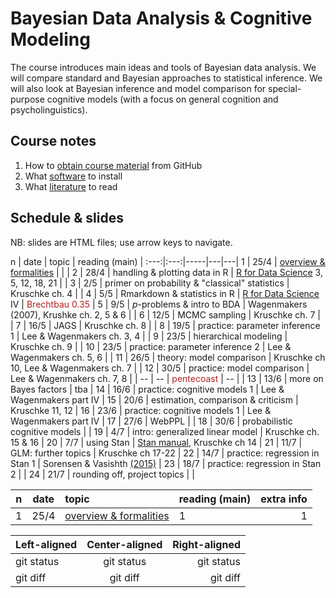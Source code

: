 # Bayesian Data Analysis & Cognitive Modeling

The course introduces main ideas and tools of Bayesian data analysis. We will compare standard and Bayesian approaches to statistical inference. We will also look at Bayesian inference and model comparison for special-purpose cognitive models (with a focus on general cognition and psycholinguistics).

## Course notes

1. How to [obtain course material](notes/01_github.md) from GitHub
2. What [software](notes/02_software.md) to install
3. What [literature](notes/03_literature.md) to read


## Schedule & slides

NB: slides are HTML files; use arrow keys to navigate.

n | date | topic | reading (main) | 
:---:|:---:|-----|---|---|
1 | 25/4 | [overview & formalities](slides/01_overview.html) |  |  |
2 | 28/4 | handling & plotting data in R | [R for Data Science](http://r4ds.had.co.nz) 3, 5, 12, 18, 21 |  |
3 | 2/5 | primer on probability & "classical" statistics | Kruschke ch. 4 |  |
4 | 5/5 | Rmarkdown & statistics in R | [R for Data Science](http://r4ds.had.co.nz) IV | <span style = "color:firebrick">Brechtbau 0.35</span> |
5 | 9/5 | *p*-problems & intro to BDA | Wagenmakers (2007), Krushke ch. 2, 5 & 6 |   |
6 | 12/5 | MCMC sampling | Kruschke ch. 7 | |
7 | 16/5 | JAGS | Kruschke ch. 8 |  |
8 | 19/5 | practice: parameter inference 1 | Lee & Wagenmakers ch. 3, 4 | |
9 | 23/5 | hierarchical modeling | Kruschke ch. 9 | |
10 | 23/5 | practice: parameter inference 2 | Lee & Wagenmakers ch. 5, 6 | |
11 | 26/5 | theory: model comparison | Kruschke ch 10, Lee & Wagenmakers ch. 7  | |
12 | 30/5 | practice: model comparison | Lee & Wagenmakers ch. 7, 8  | |
-- | -- | <span style = "color:firebrick">pentecoast</span> | --  | |
13 | 13/6 | more on Bayes factors | tba |
14 | 16/6 | practice: cognitive models 1 | Lee & Wagenmakers part IV |
15 | 20/6 | estimation, comparison & criticism | Kruschke 11, 12 |
16 | 23/6 | practice: cognitive models 1 | Lee & Wagenmakers part IV |
17 | 27/6 | WebPPL | |
18 | 30/6 | probabilistic cognitive models | |
19 | 4/7 | intro: generalized linear model | Kruschke ch. 15 & 16 |
20 | 7/7 | using Stan | [Stan manual](http://mc-stan.org/documentation/), Kruschke ch 14 |
21 | 11/7 | GLM: further topics | Kruschke ch 17-22 |
22 | 14/7 | practice: regression in Stan 1 | Sorensen & Vasishth [(2015)](https://arxiv.org/abs/1506.06201) |
23 | 18/7 | practice: regression in Stan 2 | |
24 | 21/7 | rounding off, project topics | |

| n | date | topic | reading (main) | extra info |
| :---: | :---: | :----- | :--- | ---: | 
| 1 | 25/4 | [overview & formalities](slides/01_overview.html) | 1 | 1 | 

| Left-aligned | Center-aligned | Right-aligned |
| :---         |     :---:      |          ---: |
| git status   | git status     | git status    |
| git diff     | git diff       | git diff      |

